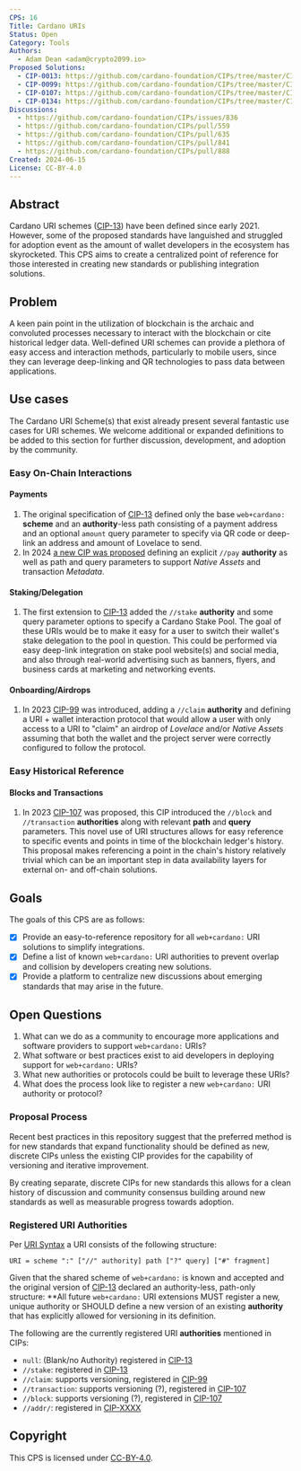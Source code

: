 ```yaml
---
CPS: 16
Title: Cardano URIs
Status: Open
Category: Tools
Authors:
  - Adam Dean <adam@crypto2099.io>
Proposed Solutions:
  - CIP-0013: https://github.com/cardano-foundation/CIPs/tree/master/CIP-0013
  - CIP-0099: https://github.com/cardano-foundation/CIPs/tree/master/CIP-0099
  - CIP-0107: https://github.com/cardano-foundation/CIPs/tree/master/CIP-0107
  - CIP-0134: https://github.com/cardano-foundation/CIPs/tree/master/CIP-0134
Discussions:
  - https://github.com/cardano-foundation/CIPs/issues/836
  - https://github.com/cardano-foundation/CIPs/pull/559
  - https://github.com/cardano-foundation/CIPs/pull/635
  - https://github.com/cardano-foundation/CIPs/pull/841
  - https://github.com/cardano-foundation/CIPs/pull/888
Created: 2024-06-15
License: CC-BY-4.0
---
```


## Abstract

Cardano URI schemes ([CIP-13]) have been defined since early 2021. However, some
of the proposed standards have languished and struggled for adoption event as
the amount of wallet developers in the ecosystem has skyrocketed. This CPS aims
to create a centralized point of reference for those interested in creating new
standards or publishing integration solutions.

## Problem

A keen pain point in the utilization of blockchain is the archaic and convoluted
processes necessary to interact with the blockchain or cite historical ledger
data. Well-defined URI schemes can provide a plethora of easy access and
interaction methods, particularly to mobile users, since they can leverage
deep-linking and QR technologies to pass data between applications.

## Use cases

The Cardano URI Scheme(s) that exist already present several fantastic use cases
for URI schemes. We welcome additional or expanded definitions to be added to
this section for further discussion, development, and adoption by the community.

### Easy On-Chain Interactions

#### Payments

1. The original specification of [CIP-13][CIP-13-payment] defined only the
   base `web+cardano:` **scheme** and an **authority**-less path consisting of a
   payment address and an optional `amount` query parameter to specify via QR
   code or deep-link an address and amount of Lovelace to send.
2. In 2024 [a new CIP was proposed](https://github.com/cardano-foundation/CIPs/pull/843) defining an explicit `//pay`
   **authority** as well as path and query parameters to support _Native Assets_
   and transaction _Metadata_.

#### Staking/Delegation

1. The first extension to [CIP-13][CIP-13-staking] added the `//stake`
   **authority** and some query parameter options to specify a Cardano Stake
   Pool. The goal of these URIs would be to make it easy for a user to switch
   their wallet's stake delegation to the pool in question. This could be
   performed via easy deep-link integration on stake pool website(s) and social
   media, and also through real-world advertising such as banners, flyers, and
   business cards at marketing and networking events.

#### Onboarding/Airdrops

1. In 2023 [CIP-99] was introduced, adding a `//claim` **authority** and
   defining a URI + wallet interaction protocol that would allow a user with
   only access to a URI to "claim" an airdrop of _Lovelace_ and/or _Native
   Assets_ assuming that both the wallet and the project server were correctly
   configured to follow the protocol.

### Easy Historical Reference

#### Blocks and Transactions

1. In 2023 [CIP-107] was proposed, this CIP introduced the `//block` and
   `//transaction` **authorities** along with relevant **path** and **query**
   parameters. This novel use of URI structures allows for easy reference to
   specific events and points in time of the blockchain ledger's history. This
   proposal makes referencing a point in the chain's history relatively trivial
   which can be an important step in data availability layers for external on-
   and off-chain solutions.

## Goals

The goals of this CPS are as follows:

* [X] Provide an easy-to-reference repository for all `web+cardano:` URI
  solutions to simplify integrations.
* [X] Define a list of known `web+cardano:` URI authorities to prevent overlap
  and collision by developers creating new solutions.
* [X] Provide a platform to centralize new discussions about emerging standards
  that may arise in the future.

## Open Questions

1. What can we do as a community to encourage more applications and software
   providers to support `web+cardano:` URIs?
2. What software or best practices exist to aid developers in deploying support
   for `web+cardano:` URIs?
2. What new authorities or protocols could be built to leverage these URIs?
3. What does the process look like to register a new `web+cardano:` URI
   authority or protocol?

### Proposal Process

Recent best practices in this repository suggest that the preferred method is
for new standards that expand functionality should be defined as new, discrete
CIPs unless the existing CIP provides for the capability of versioning and
iterative improvement.

By creating separate, discrete CIPs for new standards this allows for a clean
history of discussion and community consensus building around new standards as
well as measurable progress towards adoption.

### Registered URI Authorities

Per [URI Syntax] a URI consists of the following structure:

```abnf
URI = scheme ":" ["//" authority] path ["?" query] ["#" fragment]
```

Given that the shared scheme of `web+cardano:` is known and accepted and the
original version of [CIP-13] declared an authority-less, path-only structure:
**All future `web+cardano:` URI extensions MUST register a new, unique authority
or SHOULD define a new version of an existing **authority** that has explicitly
allowed for versioning in its definition.

The following are the currently registered URI **authorities** mentioned in
CIPs:

* `null`: (Blank/no Authority) registered in [CIP-13][CIP-13-payment]
* `//stake`: registered in [CIP-13][CIP-13-staking]
* `//claim`: supports versioning, registered in [CIP-99]
* `//transaction`: supports versioning (?), registered in [CIP-107]
* `//block`: supports versioning (?), registered in [CIP-107]
* `//addr/`: registered in [CIP-XXXX]

## Copyright

This CPS is licensed under [CC-BY-4.0].

[CIP-13]:https://github.com/cardano-foundation/CIPs/tree/master/CIP-0013

[CIP-13-payment]:https://github.com/cardano-foundation/CIPs/tree/master/CIP-0013#for-payment-uris

[CIP-13-staking]:https://github.com/cardano-foundation/CIPs/tree/master/CIP-0013#for-stake-pool-uris

[CIP-99]:https://github.com/cardano-foundation/CIPs/tree/master/CIP-0099

[CIP-107]:https://github.com/cardano-foundation/CIPs/tree/master/CIP-0107

[CIP-XXXX]:https://github.com/cardano-foundation/CIPs/tree/master/CIP-XXXX

[CC-BY-4.0]:https://creativecommons.org/licenses/by/4.0/legalcode

[URI Syntax]:https://en.wikipedia.org/wiki/Uniform_Resource_Identifier#Syntax
